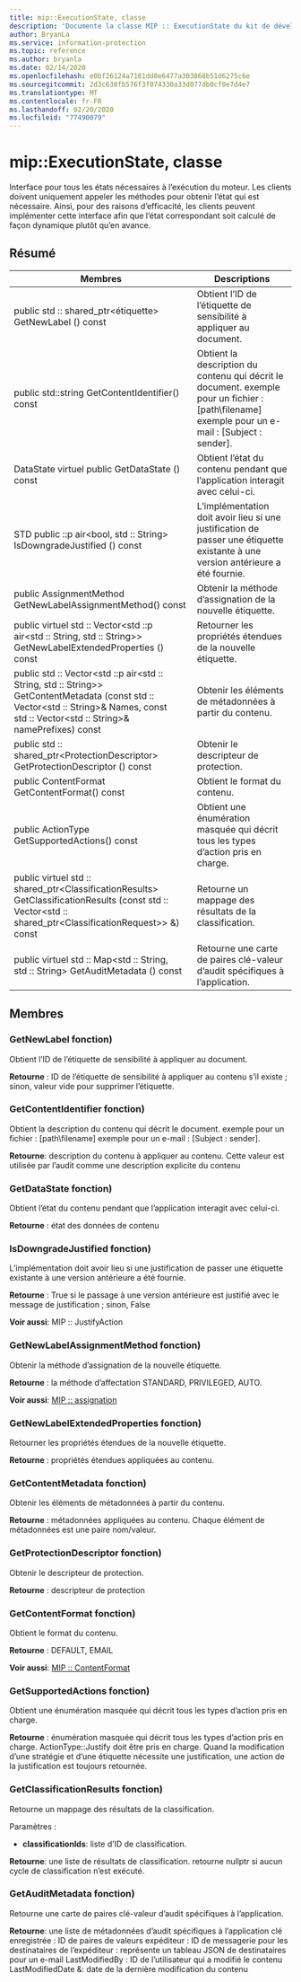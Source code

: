 ```yaml
---
title: mip::ExecutionState, classe
description: 'Documente la classe MIP :: ExecutionState du kit de développement logiciel (SDK) Microsoft Information Protection (MIP).'
author: BryanLa
ms.service: information-protection
ms.topic: reference
ms.author: bryanla
ms.date: 02/14/2020
ms.openlocfilehash: e0bf26124a7181dd8e6477a303868b51d6275c6e
ms.sourcegitcommit: 2d3c638fb576f3f074330a33d077db0cf0e7d4e7
ms.translationtype: MT
ms.contentlocale: fr-FR
ms.lasthandoff: 02/20/2020
ms.locfileid: "77490079"
---
```

# <a name="class-mipexecutionstate"></a>mip::ExecutionState, classe 
Interface pour tous les états nécessaires à l’exécution du moteur.
Les clients doivent uniquement appeler les méthodes pour obtenir l’état qui est nécessaire. Ainsi, pour des raisons d’efficacité, les clients peuvent implémenter cette interface afin que l’état correspondant soit calculé de façon dynamique plutôt qu’en avance.
  
## <a name="summary"></a>Résumé
 Membres                        | Descriptions                                
--------------------------------|---------------------------------------------
public std :: shared_ptr\<étiquette\> GetNewLabel () const  |  Obtient l’ID de l’étiquette de sensibilité à appliquer au document.
public std::string GetContentIdentifier() const  |  Obtient la description du contenu qui décrit le document. exemple pour un fichier : [path\filename] exemple pour un e-mail : [Subject : sender].
DataState virtuel public GetDataState () const  |  Obtient l’état du contenu pendant que l’application interagit avec celui-ci.
STD public ::p air\<bool, std :: String\> IsDowngradeJustified () const  |  L’implémentation doit avoir lieu si une justification de passer une étiquette existante à une version antérieure a été fournie.
public AssignmentMethod GetNewLabelAssignmentMethod() const  |  Obtenir la méthode d’assignation de la nouvelle étiquette.
public virtuel std :: Vector\<std ::p air\<std :: String, std :: String\>\> GetNewLabelExtendedProperties () const  |  Retourner les propriétés étendues de la nouvelle étiquette.
public std :: Vector\<std ::p air\<std :: String, std :: String\>\> GetContentMetadata (const std :: Vector\<std :: String\>& Names, const std :: Vector\<std :: String\>& namePrefixes) const  |  Obtenir les éléments de métadonnées à partir du contenu.
public std :: shared_ptr\<ProtectionDescriptor\> GetProtectionDescriptor () const  |  Obtenir le descripteur de protection.
public ContentFormat GetContentFormat() const  |  Obtient le format du contenu.
public ActionType GetSupportedActions() const  |  Obtient une énumération masquée qui décrit tous les types d’action pris en charge.
public virtuel std :: shared_ptr\<ClassificationResults\> GetClassificationResults (const std :: Vector\<std :: shared_ptr\<ClassificationRequest\>\> &) const  |  Retourne un mappage des résultats de la classification.
public virtuel std :: Map\<std :: String, std :: String\> GetAuditMetadata () const  |  Retourne une carte de paires clé-valeur d’audit spécifiques à l’application.
  
## <a name="members"></a>Membres
  
### <a name="getnewlabel-function"></a>GetNewLabel fonction)
Obtient l’ID de l’étiquette de sensibilité à appliquer au document.

  
**Retourne** : ID de l’étiquette de sensibilité à appliquer au contenu s’il existe ; sinon, valeur vide pour supprimer l’étiquette.
  
### <a name="getcontentidentifier-function"></a>GetContentIdentifier fonction)
Obtient la description du contenu qui décrit le document. exemple pour un fichier : [path\filename] exemple pour un e-mail : [Subject : sender].

  
**Retourne**: description du contenu à appliquer au contenu.
Cette valeur est utilisée par l’audit comme une description explicite du contenu
  
### <a name="getdatastate-function"></a>GetDataState fonction)
Obtient l’état du contenu pendant que l’application interagit avec celui-ci.

  
**Retourne** : état des données de contenu
  
### <a name="isdowngradejustified-function"></a>IsDowngradeJustified fonction)
L’implémentation doit avoir lieu si une justification de passer une étiquette existante à une version antérieure a été fournie.

  
**Retourne** : True si le passage à une version antérieure est justifié avec le message de justification ; sinon, False 
  
**Voir aussi**: MIP :: JustifyAction
  
### <a name="getnewlabelassignmentmethod-function"></a>GetNewLabelAssignmentMethod fonction)
Obtenir la méthode d’assignation de la nouvelle étiquette.

  
**Retourne** : la méthode d’affectation STANDARD, PRIVILEGED, AUTO. 
  
**Voir aussi**: [MIP :: assignation](mip-enums-and-structs.md#assignmentmethod-enum)
  
### <a name="getnewlabelextendedproperties-function"></a>GetNewLabelExtendedProperties fonction)
Retourner les propriétés étendues de la nouvelle étiquette.

  
**Retourne** : propriétés étendues appliquées au contenu.
  
### <a name="getcontentmetadata-function"></a>GetContentMetadata fonction)
Obtenir les éléments de métadonnées à partir du contenu.

  
**Retourne** : métadonnées appliquées au contenu. Chaque élément de métadonnées est une paire nom/valeur.
  
### <a name="getprotectiondescriptor-function"></a>GetProtectionDescriptor fonction)
Obtenir le descripteur de protection.

  
**Retourne** : descripteur de protection
  
### <a name="getcontentformat-function"></a>GetContentFormat fonction)
Obtient le format du contenu.

  
**Retourne** : DEFAULT, EMAIL 
  
**Voir aussi**: [MIP :: ContentFormat](mip-enums-and-structs.md#contentformat-enum)
  
### <a name="getsupportedactions-function"></a>GetSupportedActions fonction)
Obtient une énumération masquée qui décrit tous les types d’action pris en charge.

  
**Retourne** : énumération masquée qui décrit tous les types d’action pris en charge.
ActionType::Justify doit être pris en charge. Quand la modification d’une stratégie et d’une étiquette nécessite une justification, une action de la justification est toujours retournée.
  
### <a name="getclassificationresults-function"></a>GetClassificationResults fonction)
Retourne un mappage des résultats de la classification.

Paramètres :  
* **classificationIds**: liste d’ID de classification. 



  
**Retourne**: une liste de résultats de classification. retourne nullptr si aucun cycle de classification n’est exécuté.
  
### <a name="getauditmetadata-function"></a>GetAuditMetadata fonction)
Retourne une carte de paires clé-valeur d’audit spécifiques à l’application.

  
**Retourne**: une liste de métadonnées d’audit spécifiques à l’application clé enregistrée : ID de paires de valeurs expéditeur : ID de messagerie pour les destinataires de l’expéditeur : représente un tableau JSON de destinataires pour un e-mail LastModifiedBy : ID de l’utilisateur qui a modifié le contenu LastModifiedDate &: date de la dernière modification du contenu